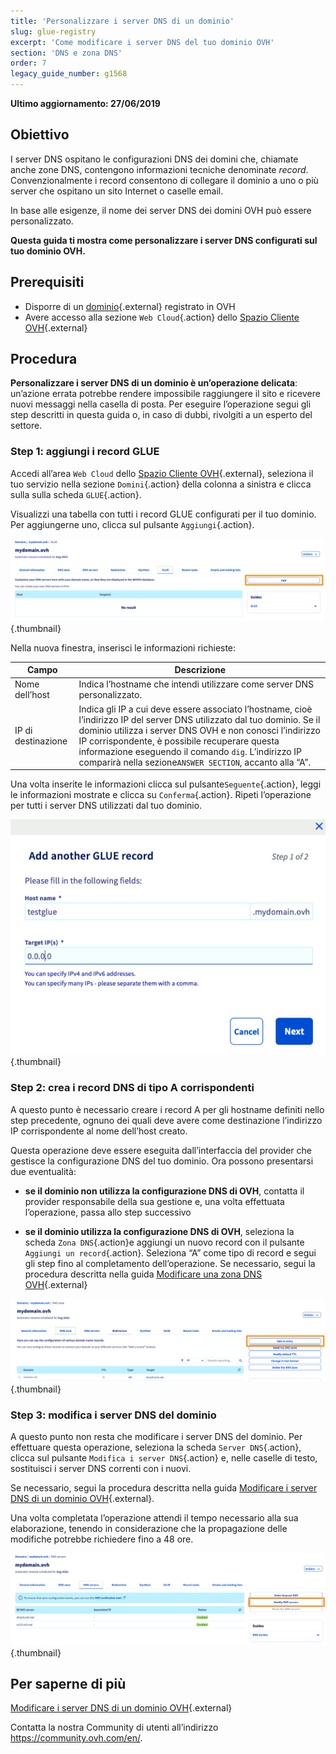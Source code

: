 ```yaml
---
title: 'Personalizzare i server DNS di un dominio'
slug: glue-registry
excerpt: 'Come modificare i server DNS del tuo dominio OVH'
section: 'DNS e zona DNS'
order: 7
legacy_guide_number: g1568
---
```


**Ultimo aggiornamento: 27/06/2019**

## Obiettivo

I server DNS ospitano le configurazioni DNS dei domini che, chiamate anche zone DNS, contengono informazioni tecniche denominate <i>record</i>. Convenzionalmente i record consentono di collegare il dominio a uno o più server che ospitano un sito Internet o caselle email.

In base alle esigenze, il nome dei server DNS dei domini OVH può essere personalizzato.

**Questa guida ti mostra come personalizzare i server DNS configurati sul tuo dominio OVH.**

## Prerequisiti

- Disporre di un [dominio](https://www.ovhcloud.com/it/domains/){.external} registrato in OVH  
- Avere accesso alla sezione `Web Cloud`{.action} dello [Spazio Cliente OVH](https://www.ovh.com/auth/?action=gotomanager&from=https://www.ovh.it/&ovhSubsidiary=it){.external}

## Procedura

**Personalizzare i server DNS di un dominio è un’operazione delicata**: un’azione errata potrebbe rendere impossibile raggiungere il sito e ricevere nuovi messaggi nella casella di posta. Per eseguire l’operazione segui gli step descritti in questa guida o, in caso di dubbi, rivolgiti a un esperto del settore.

### Step 1: aggiungi i record GLUE

Accedi all’area `Web Cloud` dello [Spazio Cliente OVH](https://www.ovh.com/auth/?action=gotomanager&from=https://www.ovh.it/&ovhSubsidiary=it){.external}, seleziona il tuo servizio nella sezione `Domini`{.action} della colonna a sinistra e clicca sulla sulla scheda `GLUE`{.action}.

Visualizzi una tabella con tutti i record GLUE configurati per il tuo dominio. Per aggiungerne uno, clicca sul pulsante `Aggiungi`{.action}.

![glueregistry](images/customize-dns-servers-step1.png){.thumbnail}

Nella nuova finestra, inserisci le informazioni richieste:

|Campo|Descrizione|  
|---|---|
|Nome dell’host|Indica l’hostname che intendi utilizzare come server DNS personalizzato.|
|IP di destinazione|Indica gli IP a cui deve essere associato l’hostname, cioè l’indirizzo IP del server DNS utilizzato dal tuo dominio. Se il dominio utilizza i server DNS OVH e non conosci l’indirizzo IP corrispondente, è possibile recuperare questa informazione eseguendo il comando `dig`. L’indirizzo IP comparirà nella sezione`ANSWER SECTION`, accanto alla “A”.|

Una volta inserite le informazioni clicca sul pulsante`Seguente`{.action}, leggi le informazioni mostrate e clicca su `Conferma`{.action}. Ripeti l’operazione per tutti i server DNS utilizzati dal tuo dominio.

![glueregistry](images/customize-dns-servers-step2.png){.thumbnail}

### Step 2: crea i record DNS di tipo A corrispondenti

A questo punto è necessario creare i record A per gli hostname definiti nello step precedente, ognuno dei quali deve avere come destinazione l’indirizzo IP corrispondente al nome dell’host creato.

Questa operazione deve essere eseguita dall’interfaccia del provider che gestisce la configurazione DNS del tuo dominio. Ora possono presentarsi due eventualità:

- **se il dominio non utilizza la configurazione DNS di OVH**, contatta il provider responsabile della sua gestione e, una volta effettuata l’operazione, passa allo step successivo

- **se il dominio utilizza la configurazione DNS di OVH**, seleziona la scheda `Zona DNS`{.action}e aggiungi un nuovo record con il pulsante `Aggiungi un record`{.action}. Seleziona “A” come tipo di record e segui gli step fino al completamento dell’operazione. Se necessario, segui la procedura descritta nella guida [Modificare una zona DNS OVH](https://docs.ovh.com/it/domains/web_hosting_modifica_la_tua_zona_dns/){.external}

![glueregistry](images/customize-dns-servers-step3.png){.thumbnail}

### Step 3: modifica i server DNS del dominio

A questo punto non resta che modificare i server DNS del dominio. Per effettuare questa operazione, seleziona la scheda `Server DNS`{.action}, clicca sul pulsante `Modifica i server DNS`{.action} e, nelle caselle di testo, sostituisci i server DNS correnti con i nuovi. 

Se necessario, segui la procedura descritta nella guida [Modificare i server DNS di un dominio OVH](https://docs.ovh.com/it/domains/web_hosting_gestisci_il_tuo_server_dns/){.external}.

Una volta completata l’operazione attendi il tempo necessario alla sua elaborazione, tenendo in considerazione che la propagazione delle modifiche potrebbe richiedere fino a 48 ore.

![glueregistry](images/customize-dns-servers-step4.png){.thumbnail}

## Per saperne di più

[Modificare i server DNS di un dominio OVH](https://docs.ovh.com/it/domains/web_hosting_gestisci_il_tuo_server_dns/){.external}

Contatta la nostra Community di utenti all’indirizzo <https://community.ovh.com/en/>.